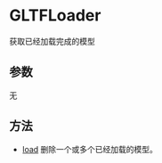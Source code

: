 # GLTFLoader

获取已经加载完成的模型

## 参数

无

## 方法

-   [load](/views/type/components/model-manager/gltf-model/load) 删除一个或多个已经加载的模型。
